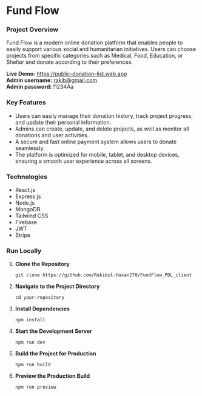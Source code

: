 # Fund Flow

### Project Overview
Fund Flow is a modern online donation platform that enables people to easily support various social and humanitarian initiatives. Users can choose projects from specific categories such as Medical, Food, Education, or Shelter and donate according to their preferences.

**Live Demo:** https://public-donation-list.web.app  
**Admin username:**  rakib@gmail.com  
**Admin password:**  !1234Aa


### Key Features

- Users can easily manage their donation history, track project progress, and update their personal information.  
- Admins can create, update, and delete projects, as well as monitor all donations and user activities.  
- A secure and fast online payment system allows users to donate seamlessly.  
- The platform is optimized for mobile, tablet, and desktop devices, ensuring a smooth user experience across all screens.  


### Technologies

- React.js
- Express.js
- Node.js
- MongoDB
- Tailwind CSS
- Firebase
- JWT
- Stripe


### Run Locally

1. **Clone the Repository**
    ```  
    git clone https://github.com/Rakibul-Hasan270/FundFlow_PDL_client
    ```
2. **Navigate to the Project Directory**
    ``` 
    cd your-repository
    ```
3. **Install Dependencies**
    ```  
    npm install
    ```
4. **Start the Development Server**
    ```  
    npm run dev
    ```
5. **Build the Project for Production**
    ```  
    npm run build
    ```
6. **Preview the Production Build**
    ```  
    npm run preview
    ```